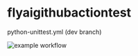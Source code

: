 # flyaigithubactiontest

python-unittest.yml (dev branch)

![example workflow](https://github.com/bjtj/flyaigithubactiontest/actions/workflows/python-unittest.yml/badge.svg?branch=dev)

